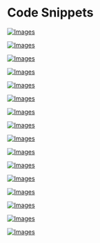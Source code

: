 # Code Snippets

[![Images](images/vol1_f0487-01.jpg)](vol1_ch19.md#f0487-01a)

[![Images](images/vol1_f0494-01.jpg)](vol1_ch19.md#f0494-01a)

[![Images](images/vol1_f0495-01.jpg)](vol1_ch19.md#f0495-01a)

[![Images](images/vol1_f0495-02.jpg)](vol1_ch19.md#f0495-02a)

[![Images](images/vol1_f0496-01.jpg)](vol1_ch19.md#f0496-01a)

[![Images](images/vol1_f0497-01.jpg)](vol1_ch19.md#f0497-01a)

[![Images](images/vol1_f0500-01.jpg)](vol1_ch19.md#f0500-01a)

[![Images](images/vol1_f0501-01.jpg)](vol1_ch19.md#f0501-01a)

[![Images](images/vol1_f0502-01.jpg)](vol1_ch19.md#f0502-01a)

[![Images](images/vol1_f0503-01.jpg)](vol1_ch19.md#f0503-01a)

[![Images](images/vol1_f0504-01.jpg)](vol1_ch19.md#f0504-01a)

[![Images](images/vol1_f0505-01.jpg)](vol1_ch19.md#f0505-01a)

[![Images](images/vol1_f0506-01.jpg)](vol1_ch19.md#f0506-01a)

[![Images](images/vol1_f0507-01.jpg)](vol1_ch19.md#f0507-01a)

[![Images](images/vol1_f0508-01.jpg)](vol1_ch19.md#f0508-01a)

[![Images](images/vol1_f0509-01.jpg)](vol1_ch19.md#f0509-01a)
